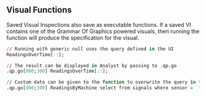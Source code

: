 ## Visual Functions


Saved Visual Inspections also save as executable functions. If a saved VI
contains one of the Grammar Of Graphics powered visuals, then running the
function will produce the specification for the visual.

```q
// Running with generic null uses the query defined in the UI
ReadingsOverTime[::];

// The result can be displayed in Analyst by passing to .qp.go
.qp.go[800;300] ReadingsOverTime[::];

// Custom data can be given to the function to overwrite the query in the UI
.qp.go[800;300] ReadingsByMachine select from signals where sensor = `temp_a;

```